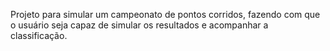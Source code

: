 Projeto para simular um campeonato de pontos corridos, fazendo com que o usuário seja capaz de simular os resultados e acompanhar a classificação.
